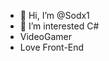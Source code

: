 - 👋 Hi, I’m @Sodx1
- 👀 I’m interested C#
- VideoGamer
- Love Front-End


<!---
Sodx1/Sodx1 is a ✨ special ✨ repository because its `README.md` (this file) appears on your GitHub profile.
You can click the Preview link to take a look at your changes.
--->
